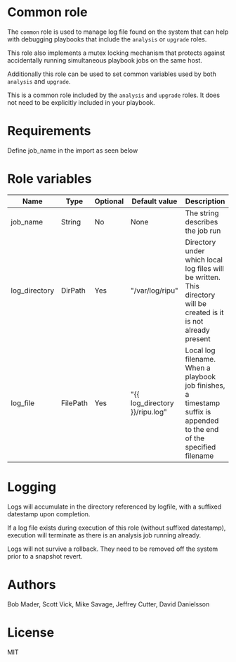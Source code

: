 # Common role

The `common` role is used to manage log file found on the system that can help with debugging playbooks that include the `analysis` or `upgrade` roles.

This role also implements a mutex locking mechanism that protects against accidentally running simultaneous playbook jobs on the same host.

Additionally this role can be used to set common variables used by both `analysis` and `upgrade`.

This is a common role included by the `analysis` and `upgrade` roles. It does not need to be explicitly included in your playbook.

# Requirements

Define job_name in the import as seen below

# Role variables
| Name                  | Type | Optional | Default value | Description |
|-----------------------|------|----------|---------------|-------------------------------------------------|
| job_name | String | No | None | The string describes the job run |
| log_directory | DirPath | Yes | "/var/log/ripu" | Directory under which local log files will be written. This directory will be created is it is not already present |
| log_file | FilePath | Yes | "{{ log_directory }}/ripu.log" | Local log filename. When a playbook job finishes, a timestamp suffix is appended to the end of the specified filename |

 # Logging

Logs will accumulate in the directory referenced by logfile, with a suffixed datestamp upon completion.

If a log file exists during execution of this role (without suffixed datestamp), execution will terminate as there is an analysis job running already.

Logs will not survive a rollback. They need to be removed off the system prior to a snapshot revert.

# Authors
Bob Mader, Scott Vick, Mike Savage, Jeffrey Cutter, David Danielsson

# License

MIT

